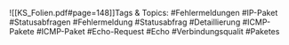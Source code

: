 
![[KS_Folien.pdf#page=148]]Tags & Topics:
   #Fehlermeldungen
   #IP-Paket
   #Statusabfragen
   #Fehlermeldung
   #Statusabfrag
   #Detaillierung
   #ICMP-Pakete
   #ICMP-Paket
   #Echo-Request
   #Echo
   #Verbindungsqualit
   #Paketes